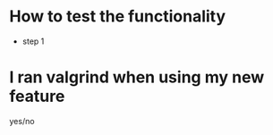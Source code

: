<!--- Make sure to read CONTRIBUTING.md -->
<!--- It mentions the rules to follow and helpful tools -->

# How to test the functionality
* step 1

# I ran valgrind when using my new feature
yes/no
